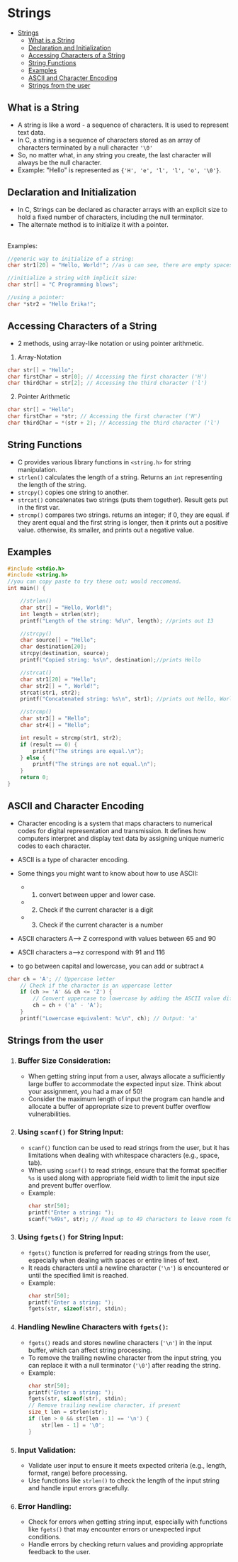 # Strings

- [Strings](#strings)
  - [What is a String](#what-is-a-string)
  - [Declaration and Initialization](#declaration-and-initialization)
  - [Accessing Characters of a String](#accessing-characters-of-a-string)
  - [String Functions](#string-functions)
  - [Examples](#examples)
  - [ASCII and Character Encoding](#ascii-and-character-encoding)
  - [Strings from the user](#strings-from-the-user)

## What is a String
- A string is like a word - a sequence of characters. It is used to represent text data.
- In C, a string is a sequence of characters stored as an array of characters terminated by a null character `'\0'`
- So, no matter what, in any string you create, the last character will always be the null character.
- Example: "Hello" is represented as `{'H', 'e', 'l', 'l', 'o', '\0'}`.

## Declaration and Initialization

- In C, Strings can be declared as character arrays with an explicit size to hold a fixed number of characters, including the null terminator.
- The alternate method is to initialize it with a pointer.
<br>
Examples:

```C
//generic way to initialize of a string:
char str1[20] = "Hello, World!"; //as u can see, there are empty spaces; in strings, they are defaulted to the null character.

//initialize a string with implicit size:
char str[] = "C Programming blows";

//using a pointer:
char *str2 = "Hello Erika!";

```

## Accessing Characters of a String
- 2 methods, using array-like notation or using pointer arithmetic. 
1. Array-Notation
```C
char str[] = "Hello";
char firstChar = str[0]; // Accessing the first character ('H')
char thirdChar = str[2]; // Accessing the third character ('l')
```
2. Pointer Arithmetic
```C
char str[] = "Hello";
char firstChar = *str; // Accessing the first character ('H')
char thirdChar = *(str + 2); // Accessing the third character ('l')
```

## String Functions

- C provides various library functions in `<string.h>` for string manipulation.
- `strlen()` calculates the length of a string. Returns an `int` representing the length of the string.
- `strcpy()` copies one string to another.
- `strcat()` concatenates two strings (puts them together). Result gets put in the first var.
- `strcmp()` compares two strings. returns an integer; if 0, they are equal. if they arent equal and the first string is longer, then it prints out a positive value. otherwise, its smaller, and prints out a negative value. 

## Examples
```C
#include <stdio.h>
#include <string.h>
//you can copy paste to try these out; would reccomend.
int main() {

    //strlen()
    char str[] = "Hello, World!"; 
    int length = strlen(str);
    printf("Length of the string: %d\n", length); //prints out 13

    //strcpy()
    char source[] = "Hello";
    char destination[20];
    strcpy(destination, source);
    printf("Copied string: %s\n", destination);//prints Hello 

    //strcat()
    char str1[20] = "Hello";
    char str2[] = ", World!";
    strcat(str1, str2);
    printf("Concatenated string: %s\n", str1); //prints out Hello, World! 

    //strcmp()
    char str3[] = "Hello";
    char str4[] = "Hello";

    int result = strcmp(str1, str2);
    if (result == 0) {
        printf("The strings are equal.\n");
    } else {
        printf("The strings are not equal.\n");
    }
    return 0;
}
```

## ASCII and Character Encoding
- Character encoding is a system that maps characters to numerical codes for digital representation and transmission.
It defines how computers interpret and display text data by assigning unique numeric codes to each character.
- ASCII is a type of character encoding.
- Some things you might want to know about how to use ASCII:
  - 1. convert between upper and lower case. 
  - 2. Check if the current character is a digit
  - 3. Check if the current character is a number

- ASCII characters A--> Z correspond with values between 65 and 90
- ASCII characters a-->z correspond with 91 and 116
- to go between capital and lowercase, you can add or subtract `A`

```C
char ch = 'A'; // Uppercase letter
    // Check if the character is an uppercase letter
    if (ch >= 'A' && ch <= 'Z') {
        // Convert uppercase to lowercase by adding the ASCII value difference between upper and lowercase.
        ch = ch + ('a' - 'A');
    }
    printf("Lowercase equivalent: %c\n", ch); // Output: 'a'

  ```

  ## Strings from the user


1. ### Buffer Size Consideration:
   - When getting string input from a user, always allocate a sufficiently large buffer to accommodate the expected input size. Think about your assignment, you had a max of 50!
   - Consider the maximum length of input the program can handle and allocate a buffer of appropriate size to prevent buffer overflow vulnerabilities.

2. ### Using `scanf()` for String Input:
   - `scanf()` function can be used to read strings from the user, but it has limitations when dealing with whitespace characters (e.g., space, tab).
   - When using `scanf()` to read strings, ensure that the format specifier `%s` is used along with appropriate field width to limit the input size and prevent buffer overflow.
   - Example:
     ```c
     char str[50];
     printf("Enter a string: ");
     scanf("%49s", str); // Read up to 49 characters to leave room for null terminator
     ```

3. ### Using `fgets()` for String Input:
   - `fgets()` function is preferred for reading strings from the user, especially when dealing with spaces or entire lines of text.
   - It reads characters until a newline character (`'\n'`) is encountered or until the specified limit is reached.
   - Example:
     ```c
     char str[50];
     printf("Enter a string: ");
     fgets(str, sizeof(str), stdin);
     ```

4. ### Handling Newline Characters with `fgets()`:
   - `fgets()` reads and stores newline characters (`'\n'`) in the input buffer, which can affect string processing.
   - To remove the trailing newline character from the input string, you can replace it with a null terminator (`'\0'`) after reading the string.
   - Example:
     ```c
     char str[50];
     printf("Enter a string: ");
     fgets(str, sizeof(str), stdin);
     // Remove trailing newline character, if present
     size_t len = strlen(str);
     if (len > 0 && str[len - 1] == '\n') {
         str[len - 1] = '\0';
     }
     ```

5. ### Input Validation:
   - Validate user input to ensure it meets expected criteria (e.g., length, format, range) before processing.
   - Use functions like `strlen()` to check the length of the input string and handle input errors gracefully.

6. ### Error Handling:
   - Check for errors when getting string input, especially with functions like `fgets()` that may encounter errors or unexpected input conditions.
   - Handle errors by checking return values and providing appropriate feedback to the user.